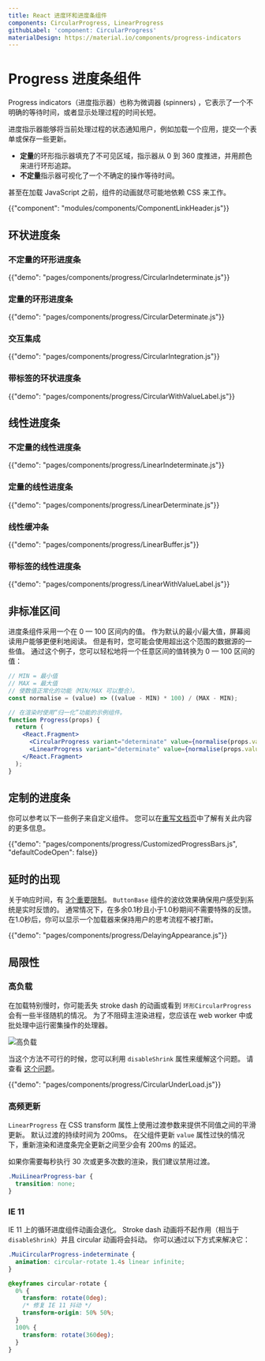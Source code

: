 ```yaml
---
title: React 进度环和进度条组件
components: CircularProgress, LinearProgress
githubLabel: 'component: CircularProgress'
materialDesign: https://material.io/components/progress-indicators
---
```


# Progress 进度条组件

<p class="description">Progress indicators（进度指示器）也称为微调器 (spinners) ，它表示了一个不明确的等待时间，或者显示处理过程的时间长短。</p>

进度指示器能够将当前处理过程的状态通知用户，例如加载一个应用，提交一个表单或保存一些更新。

- **定量**的环形指示器填充了不可见区域，指示器从 0 到 360 度推进，并用颜色来进行环形追踪。
- **不定量**指示器可视化了一个不确定的操作等待时间。

甚至在加载 JavaScript 之前，组件的动画就尽可能地依赖 CSS 来工作。

{{"component": "modules/components/ComponentLinkHeader.js"}}

## 环状进度条

### 不定量的环形进度条

{{"demo": "pages/components/progress/CircularIndeterminate.js"}}

### 定量的环形进度条

{{"demo": "pages/components/progress/CircularDeterminate.js"}}

### 交互集成

{{"demo": "pages/components/progress/CircularIntegration.js"}}

### 带标签的环状进度条

{{"demo": "pages/components/progress/CircularWithValueLabel.js"}}

## 线性进度条

### 不定量的线性进度条

{{"demo": "pages/components/progress/LinearIndeterminate.js"}}

### 定量的线性进度条

{{"demo": "pages/components/progress/LinearDeterminate.js"}}

### 线性缓冲条

{{"demo": "pages/components/progress/LinearBuffer.js"}}

### 带标签的线性进度条

{{"demo": "pages/components/progress/LinearWithValueLabel.js"}}

## 非标准区间

进度条组件采用一个在 0 — 100 区间内的值。 作为默认的最小/最大值，屏幕阅读用户能够更便利地阅读。 但是有时，您可能会使用超出这个范围的数据源的一些值。 通过这个例子，您可以轻松地将一个任意区间的值转换为 0 — 100 区间的值：

```jsx
// MIN = 最小值
// MAX = 最大值
// 使数值正常化的功能（MIN/MAX 可以整合）。
const normalise = (value) => ((value - MIN) * 100) / (MAX - MIN);

// 在渲染时使用“归一化”功能的示例组件。
function Progress(props) {
  return (
    <React.Fragment>
      <CircularProgress variant="determinate" value={normalise(props.value)} />
      <LinearProgress variant="determinate" value={normalise(props.value)} />
    </React.Fragment>
  );
}
```

## 定制的进度条

你可以参考以下一些例子来自定义组件。 您可以在[重写文档页](/customization/components/)中了解有关此内容的更多信息。

{{"demo": "pages/components/progress/CustomizedProgressBars.js", "defaultCodeOpen": false}}

## 延时的出现

关于响应时间，有 [3个重要限制](https://www.nngroup.com/articles/response-times-3-important-limits/)。 `ButtonBase` 组件的波纹效果确保用户感受到系统是实时反馈的。 通常情况下，在多余0.1秒且小于1.0秒期间不需要特殊的反馈。 在1.0秒后，你可以显示一个加载器来保持用户的思考流程不被打断。

{{"demo": "pages/components/progress/DelayingAppearance.js"}}

## 局限性

### 高负载

在加载特别慢时，你可能丢失 stroke dash 的动画或看到 `环形CircularProgress` 会有一些半径随机的情况。 为了不阻碍主渲染进程，您应该在 web worker 中或批处理中运行密集操作的处理器。

![高负载](/static/images/progress/heavy-load.gif)

当这个方法不可行的时候，您可以利用 `disableShrink` 属性来缓解这个问题。 请查看 [这个问题](https://github.com/mui-org/material-ui/issues/10327)。

{{"demo": "pages/components/progress/CircularUnderLoad.js"}}

### 高频更新

`LinearProgress` 在 CSS transform 属性上使用过渡参数来提供不同值之间的平滑更新。 默认过渡的持续时间为 200ms。 在父组件更新 `value` 属性过快的情况下，重新渲染和进度条完全更新之间至少会有 200ms 的延迟。

如果你需要每秒执行 30 次或更多次数的渲染，我们建议禁用过渡。

```css
.MuiLinearProgress-bar {
  transition: none;
}
```

### IE 11

IE 11 上的循环进度组件动画会退化。 Stroke dash 动画将不起作用（相当于`disableShrink`）并且 circular 动画将会抖动。 你可以通过以下方式来解决它：

```css
.MuiCircularProgress-indeterminate {
  animation: circular-rotate 1.4s linear infinite;
}

@keyframes circular-rotate {
  0% {
    transform: rotate(0deg);
    /* 修复 IE 11 抖动 */
    transform-origin: 50% 50%;
  }
  100% {
    transform: rotate(360deg);
  }
}
```
